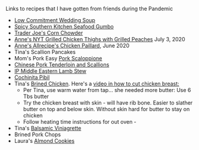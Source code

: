 Links to recipes that I have gotten from friends during the Pandemic
- [Low Commitment Wedding Soup](https://www.bonappetit.com/recipe/low-commitment-wedding-soup?fbclid=IwAR09qODKxjwI9BgAE8B2_dmkxZ9pFDuxDqh23auhzB_HCT6FZ4X6dSlZ5G8)
- [Spicy Southern Kitchen Seafood Gumbo](https://spicysouthernkitchen.com/seafood-gumbo/)
- [Trader Joe's Corn Chowder](https://www.food.com/recipe/trader-joes-corn-chowder-458143)
- [Anne's NYT Grilled Chicken Thighs with Grilled Peaches](https://cooking.nytimes.com/recipes/1021197-gingery-grilled-chicken-thighs-with-charred-peaches) July 3, 2020
- [Anne's Allrecipe's Chicken Paillard](https://www.allrecipes.com/recipe/246243/chicken-paillard/), June 2020
- Tina's Scallion Pancakes
- Mom's Pork Easy [Pork Scaloppione](https://www.mrfood.com/Pork/Really-Easy-Pork-Scaloppine)
- [Chinese Pork Tenderloin and Scallions](https://youtu.be/YXfwf71guVI)
- [IP Middle Eastern Lamb Stew](https://www.feastingathome.com/instant-pot-middle-eastern-lamb-stew/)
- [Cochinita Pibil](https://www.gimmesomeoven.com/cochinita-pibil/?fbclid=IwAR3uSgbFW_WlGBp6uELSmyzrl3KY4-ZPv-KGjdy8940Ak90gilqF-NYnzjc)
- Tina's [Brined Chicken](https://www.sierrasanssvc.com).  Here's a [video in how to cut chicken breast:](https://youtu.be/gB50hI6SONk0)  
  * Per Tina, use warm water from tap... she needed more butter: Use 6 Tbs butter
  * Try the chicken breast with skin - will have rib bone. Easier to slather butter on top and below skin. Without skin hard for butter to stay on chicken
  * Follow heating time instructions for out oven - 
- Tina's [Balsamic Viniagrette](https://barefeetinthekitchen.com/best-balsamic-vinaigrette/)
- Brined Pork Chops
- Laura's [Almond Cookies](https://bakeorbreak.com/2020/05/almond-cookies/?fbclid=IwAR3chf3bRZqxFAhPrZOPZRWiXDcpAYlRRp75XpoD27dRDyVf94V4VNMAlkA)
